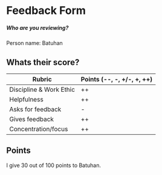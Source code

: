# Feedback Form

##### Who are you reviewing?

Person name: Batuhan

## Whats their score?

| Rubric | Points (--, -, +/-, +, ++)|
| ------ | ------ |
| Discipline & Work Ethic | ++ |
| Helpfulness | ++ |
| Asks for feedback | - |
| Gives feedback | ++ |
| Concentration/focus | ++ |

## Points
I give 30 out of 100 points to Batuhan.